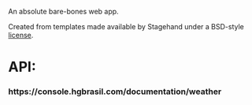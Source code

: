 An absolute bare-bones web app.

Created from templates made available by Stagehand under a BSD-style
[license](https://github.com/dart-lang/stagehand/blob/master/LICENSE).

<h1>API: <h3>https://console.hgbrasil.com/documentation/weather</h3></h1>
